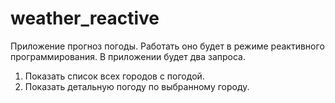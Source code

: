 # weather_reactive
Приложение прогноз погоды. Работать оно будет в режиме реактивного программирования.
В приложении будет два запроса.
1. Показать список всех городов с погодой.
2. Показать детальную погоду по выбранному городу.